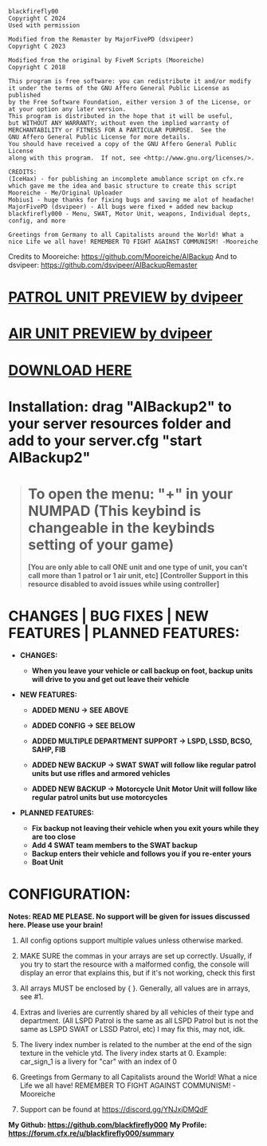 ```
blackfirefly00
Copyright C 2024
Used with permission

Modified from the Remaster by MajorFivePD (dsvipeer)
Copyright C 2023

Modified from the original by FiveM Scripts (Mooreiche)
Copyright C 2018

This program is free software: you can redistribute it and/or modify
it under the terms of the GNU Affero General Public License as published
by the Free Software Foundation, either version 3 of the License, or
at your option any later version.
This program is distributed in the hope that it will be useful,
but WITHOUT ANY WARRANTY; without even the implied warranty of
MERCHANTABILITY or FITNESS FOR A PARTICULAR PURPOSE.  See the
GNU Affero General Public License for more details.
You should have received a copy of the GNU Affero General Public License
along with this program.  If not, see <http://www.gnu.org/licenses/>.

CREDITS:
(IceHax) - for publishing an incomplete amublance script on cfx.re which gave me the idea and basic structure to create this script
Mooreiche - Me/Original Uploader
Mobius1 - huge thanks for fixing bugs and saving me alot of headache!
MajorFivePD (dsvipeer) - All bugs were fixed + added new backup
blackfirefly000 - Menu, SWAT, Motor Unit, weapons, Individual depts, config, and more

Greetings from Germany to all Capitalists around the World! What a nice Life we all have! REMEMBER TO FIGHT AGAINST COMMUNISM! -Mooreiche
```
Credits to Mooreiche: https://github.com/Mooreiche/AIBackup
And to dsvipeer: https://github.com/dsvipeer/AIBackupRemaster


# **[PATROL UNIT PREVIEW by dvipeer](https://www.youtube.com/watch?v=gXKo5G4lU_4)**
# **[AIR UNIT PREVIEW by dvipeer](https://www.youtube.com/watch?v=PcPQ2wpQlq0)**

# **[DOWNLOAD HERE](https://github.com/blackfirefly000/AIBackup2/releases)**


# Installation: drag "AIBackup2" to your server resources folder and add to your server.cfg "start AIBackup2" 

> # To open the menu: "+" in your NUMPAD (This keybind is changeable in the keybinds setting of your game)
> **[You are only able to call ONE unit and one type of unit, you can't call more than 1 patrol or 1 air unit, etc]**
> **[Controller Support in this resource disabled to avoid issues while using controller]**

# CHANGES | BUG FIXES | NEW FEATURES | PLANNED FEATURES:

*  **CHANGES:**
     * **When you leave your vehicle or call backup on foot, backup units will drive to you and get out leave their vehicle** 
      
*  **NEW FEATURES:**

     * **ADDED MENU -> SEE ABOVE**
     
     * **ADDED CONFIG -> SEE BELOW**
 
     * **ADDED MULTIPLE DEPARTMENT SUPPORT -> LSPD, LSSD, BCSO, SAHP, FIB**
     
     * **ADDED NEW BACKUP -> SWAT**
       **SWAT will follow like regular patrol units but use rifles and armored vehicles**
     
     * **ADDED NEW BACKUP -> Motorcycle Unit**
     **Motor Unit will follow like regular patrol units but use motorcycles**

*  **PLANNED  FEATURES:**
   * **Fix backup not leaving their vehicle when you exit yours while they are too close**
   * **Add 4 SWAT team members to the SWAT backup**
   * **Backup enters their vehicle and follows you if you re-enter yours**
   * **Boat Unit** 
  

# CONFIGURATION:
   **Notes: READ ME PLEASE. No support will be given for issues discussed here. Please use your brain!**
   
1. All config options support multiple values unless otherwise marked.

2. MAKE SURE the commas in your arrays are set up correctly. Usually, if you try to start the resource with a malformed config, the console will display an error that explains this, but if it's not working, check this first

3. All arrays MUST be enclosed by { }. Generally, all values are in arrays, see #1.

4. Extras and liveries are currently shared by all vehicles of their type and department. (All LSPD Patrol is the same as all LSPD Patrol but is not the same as LSPD SWAT or LSSD Patrol, etc) I may fix this, may not, idk.

5. The livery index number is related to the number at the end of the sign texture in the vehicle ytd. The livery index starts at 0. Example: car_sign_1 is a livery for "car" with an index of 0

6. Greetings from Germany to all Capitalists around the World! What a nice Life we all have! REMEMBER TO FIGHT AGAINST COMMUNISM! -Mooreiche

7. Support can be found at https://discord.gg/YNJxjDMQdF

 **My Github: https://github.com/blackfirefly000**
 **My Profile: https://forum.cfx.re/u/blackfirefly000/summary**
 
